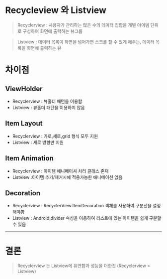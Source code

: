 # Recycleview 와 Listview
>Recyclerview : 사용자가 관리하는 많은 수의 데이터 집합을 개별 아이템 단위로 구성하여
화면에 출력하는 뷰그룹

>Listview : 데이터 목록이 화면을 넘어가면 스크롤 할 수 있게 해주는, 데이터 목록을 화면에 출력하는 뷰

# 차이점

## ViewHolder
- Recyclerview : 뷰홀더 패턴을 이용함
- Listview : 뷰홀더 패턴을 이용하지 않음 


## Item Layout
- Recyclerview : 가로,세로,grid 형식 모두 지원
- Listview : 세로 방향만 지원

## Item Animation
- Recyclerview : 아이템 애니메이셔 처리 클래스 존재
- Listview :아이템 추가/제거시에 적용가능한 애니메이션 없음

## Decoration
- Recyclerview : RecyclerView.ItemDecoration 객체를 사용하여 구분선을 설정해야함
- Listview : Android:divider 속성을 이용하여 리스트에 있는 아이템을 쉽게 구분할 수 있음


---
# 결론
> Recyclerview 는 Listview에 유연함과 성능을 더한것 (Recyclerview > Listview)

